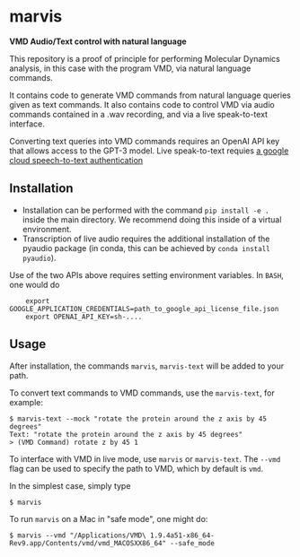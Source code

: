 # marvis
**VMD Audio/Text control with natural language**

This repository is a proof of principle for performing Molecular Dynamics analysis, in this case with the program VMD, via natural language commands.

It contains code to generate VMD commands from natural language queries given as text commands. 
It also contains code to control VMD via audio commands contained in a .wav recording, and via a live speak-to-text interface.

Converting text queries into VMD commands requires an OpenAI API key that allows access to the GPT-3 model.
Live speak-to-text requies [a google cloud speech-to-text authentication](https://googleapis.dev/python/speech/latest/index.html#quick-start)

## Installation
- Installation can be performed with the command `pip install -e .` inside the main directory. We recommend doing this inside of a virtual environment.
- Transcription of live audio requires the additional installation of the pyaudio package (in conda, this can be achieved by `conda install pyaudio`).

Use of the two APIs above requires setting environment variables. In `BASH`, one would do

        export GOOGLE_APPLICATION_CREDENTIALS=path_to_google_api_license_file.json
        export OPENAI_API_KEY=sh-....

## Usage
After installation, the commands `marvis`, `marvis-text` will be added to your path. 

To convert text commands to VMD commands, use the `marvis-text`, for example:

    $ marvis-text --mock "rotate the protein around the z axis by 45 degrees"
    Text: "rotate the protein around the z axis by 45 degrees"
    > (VMD Command) rotate z by 45 1

To interface with VMD in live mode, use `marvis` or `marvis-text`. The `--vmd` flag can be used to specify the path to VMD, which by default is `vmd`. 

In the simplest case, simply type 

    $ marvis 

To run `marvis` on a Mac in "safe mode", one might do:

    $ marvis --vmd "/Applications/VMD\ 1.9.4a51-x86_64-Rev9.app/Contents/vmd/vmd_MACOSXX86_64" --safe_mode
